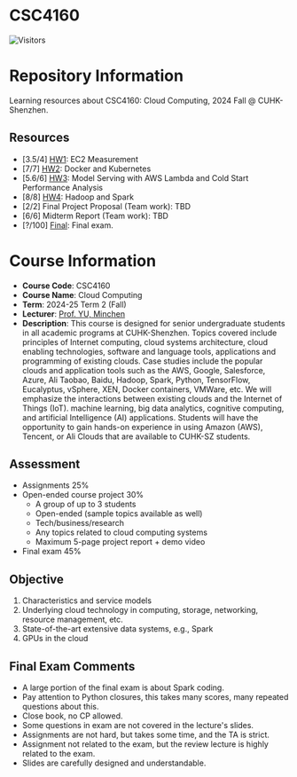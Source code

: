 # CSC4160

![Visitors](https://komarev.com/ghpvc/?username=CSC4160&label=VIEWS)

# Repository Information

Learning resources about CSC4160: Cloud Computing, 2024 Fall @ CUHK-Shenzhen.

## Resources

- [3.5/4] [HW1](./HW1/Assignment_1.md): EC2 Measurement
- [7/7] [HW2](./HW2/README.md): Docker and Kubernetes
- [5.6/6] [HW3](./HW3/README.md): Model Serving with AWS Lambda and Cold Start Performance Analysis
- [8/8] [HW4](./HW4/README.md): Hadoop and Spark
- [2/2] Final Project Proposal (Team work): TBD
- [6/6] Midterm Report (Team work): TBD
- [?/100] [Final](./Final/): Final exam.


# Course Information

- **Course Code**: CSC4160
- **Course Name**: Cloud Computing
- **Term**: 2024-25 Term 2 (Fall)
- **Lecturer**: [Prof. YU, Minchen](https://mincyu.github.io/)
- **Description**: This course is designed for senior undergraduate students in all academic programs at CUHK-Shenzhen. Topics covered include principles of Internet computing, cloud systems architecture, cloud enabling technologies, software and language tools, applications and programming of existing clouds. Case studies include the popular clouds and application tools such as the AWS, Google, Salesforce, Azure, Ali Taobao, Baidu, Hadoop, Spark, Python, TensorFlow, Eucalyptus, vSphere, XEN, Docker containers, VMWare, etc. We will emphasize the interactions between existing clouds and the Internet of Things (IoT). machine learning, big data analytics, cognitive computing, and artificial Intelligence (AI) applications. Students will have the opportunity to gain hands-on experience in using Amazon (AWS), Tencent, or Ali Clouds that are available to CUHK-SZ students.


## Assessment

- Assignments 25%
- Open-ended course project 30%
    - A group of up to 3 students
    - Open-ended (sample topics available as well)
    - Tech/business/research
    - Any topics related to cloud computing systems
    - Maximum 5-page project report + demo video
- Final exam 45%

## Objective

1. Characteristics and service models
2. Underlying cloud technology in computing, storage, networking, resource management, etc.
3. State-of-the-art extensive data systems, e.g., Spark
4. GPUs in the cloud


## Final Exam Comments

- A large portion of the final exam is about Spark coding.
- Pay attention to Python closures, this takes many scores, many repeated questions about this.
- Close book, no CP allowed.
- Some questions in exam are not covered in the lecture's slides.
- Assignments are not hard, but takes some time, and the TA is strict.
- Assignment not related to the exam, but the review lecture is highly related to the exam.
- Slides are carefully designed and understandable.

